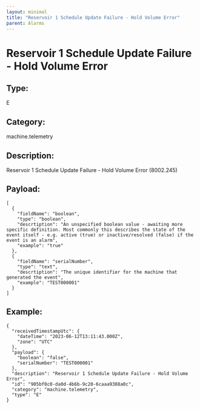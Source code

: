 ```yaml
---
layout: minimal
title: "Reservoir 1 Schedule Update Failure - Hold Volume Error"
parent: Alarms
---
```


# Reservoir 1 Schedule Update Failure - Hold Volume Error

## Type:

E

## Category:

machine.telemetry

## Description: 

Reservoir 1 Schedule Update Failure - Hold Volume Error (8002.245)

## Payload:

```
[
  {
    "fieldName": "boolean",
    "type": "boolean",
    "descrtiption": "An unspecified boolean value - awaiting more specific definition. Most commonly this describes the state of the event itself - e.g. active (true) or inactive/resolved (false) if the event is an alarm",
    "example": "true"
  },
  {
    "fieldName": "serialNumber",
    "type": "text",
    "descrtiption": "The unique identifier for the machine that generated the event",
    "example": "TEST000001"
  }
]
```

## Example:

```
{
  "receivedTimestampUtc": {
    "dateTime": "2023-06-12T13:11:43.000Z",
    "zone": "UTC"
  },
  "payload": {
    "boolean": "false",
    "serialNumber": "TEST000001"
  },
  "description": "Reservoir 1 Schedule Update Failure - Hold Volume Error",
  "id": "905bf0c0-da0d-4b6b-9c20-6caaa9388a0c",
  "category": "machine.telemetry",
  "type": "E"
}
```
